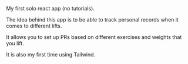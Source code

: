 My first solo react app (no tutorials).

The idea behind this app is to be able to track personal records when it comes to different lifts. 

It allows you to set up PRs based on different exercises and weights that you lift.

It is also my first time using Tailwind.
